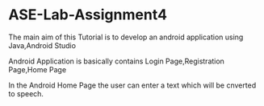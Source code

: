 # ASE-Lab-Assignment4

The main aim of this Tutorial is to develop an android application using Java,Android Studio

Android Application is basically contains Login Page,Registration Page,Home Page

In the Android Home Page the user can enter a text which will be cnverted to speech.
